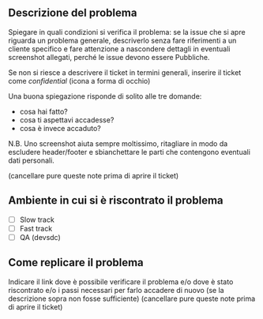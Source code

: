 ## Descrizione del problema

Spiegare in quali condizioni si verifica il problema: se la issue che si apre riguarda un problema generale, descriverlo senza fare riferimenti a un cliente specifico e fare attenzione a nascondere dettagli in eventuali screenshot allegati, perché le issue devono essere Pubbliche.

Se non si riesce a descrivere il ticket in termini generali, inserire il ticket come _confidential_ (icona a forma di occhio)

Una buona spiegazione risponde di solito alle tre domande:
- cosa hai fatto?
- cosa ti aspettavi accadesse?
- cosa è invece accaduto?

N.B. Uno screenshot aiuta sempre moltissimo, ritagliare in modo da escludere header/footer e sbianchettare le parti che contengono eventuali dati personali.

(cancellare pure queste note prima di aprire il ticket)

## Ambiente in cui si è riscontrato il problema

- [ ] Slow track
- [ ] Fast track
- [ ] QA (devsdc)

## Come replicare il problema

Indicare il link dove è possibile verificare il problema e/o dove è stato riscontrato e/o i passi necessari per farlo accadere di nuovo (se la descrizione sopra non fosse sufficiente)
(cancellare pure queste note prima di aprire il ticket)



